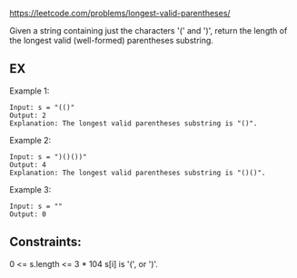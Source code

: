 https://leetcode.com/problems/longest-valid-parentheses/

Given a string containing just the characters '(' and ')', 
return the length of the longest valid (well-formed) parentheses substring.

## EX

Example 1:

```
Input: s = "(()"
Output: 2
Explanation: The longest valid parentheses substring is "()".
```

Example 2:

```
Input: s = ")()())"
Output: 4
Explanation: The longest valid parentheses substring is "()()".
```

Example 3:

```
Input: s = ""
Output: 0
```

## Constraints:

0 <= s.length <= 3 * 104
s[i] is '(', or ')'.
